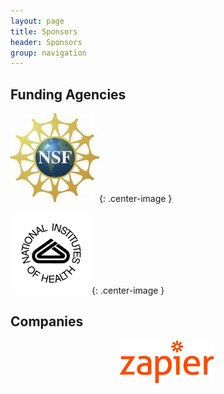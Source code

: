 ```yaml
---
layout: page
title: Sponsors
header: Sponsors
group: navigation
---
```


## Funding Agencies

![nsf](/public/images/NSF_Logo.png){: .center-image }

![nsf](/public/images/nih.png){: .center-image }


## Companies
<center><img title="sponsor_zapier" src="/public/images/sponsor_zapier.png" width="150" class="center"> <img/></center>
